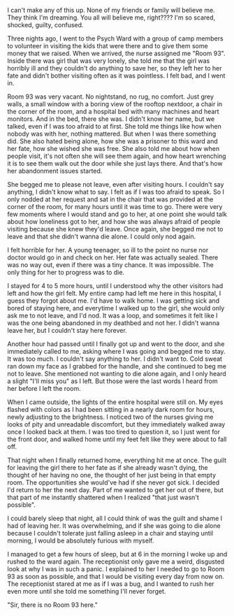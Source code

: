 I can't make any of this up. None of my friends or family will believe me. They think I'm dreaming. You all will believe me, right???? I'm so scared, shocked, guilty, confused.

Three nights ago, I went to the Psych Ward with a group of camp members to volunteer in visiting the kids that were there and to give them some money that we raised. When we arrived, the nurse assigned me "Room 93". Inside there was girl that was very lonely, she told me that the girl was horribly ill and they couldn't do anything to save her, so they left her to her fate and didn't bother visiting often as it was pointless. I felt bad, and I went in.

Room 93 was very vacant. No nightstand, no rug, no comfort. Just grey walls, a small window with a boring view of the rooftop nextdoor, a chair in the corner of the room, and a hospital bed with many machines and heart monitors. And in the bed, there she was. I didn't know her name, but we talked, even if I was too afraid to at first. She told me things like how when nobody was with her, nothing mattered. But when I was there something did. She also hated being alone, how she was a prisoner to this ward and her fate, how she wished she was free. She also told me about how when people visit, it's not often she will see them again, and how heart wrenching it is to see them walk out the door while she just lays there. And that's how her abandonment issues started.

She begged me to please not leave, even after visiting hours. I couldn't say anything, I didn't know what to say. I felt as if I was too afraid to speak. So I only nodded at her request and sat in the chair that was provided at the corner of the room, for many hours until it was time to go. There were very few moments where I would stand and go to her, at one point she would talk about how loneliness got to her, and how she was always afraid of people visiting because she knew they'd leave. Once again, she begged me not to leave and that she didn't wanna die alone. I could only nod again.
 
I felt horrible for her. A young teenager, so ill to the point no nurse nor doctor would go in and check on her. Her fate was actually sealed. There was no way out, even if there was a tiny chance. It was impossible. The only thing for her to progress was to die.

I stayed for 4 to 5 more hours, until I understood why the other visitors had left and how the girl felt. My entire camp had left me here in this hospital, I guess they forgot about me. I'd have to walk home. I was getting sick and bored of staying here, and everytime I walked up to the girl, she would only ask me to not leave, and I'd nod. It was a loop, and sometimes it felt like I was the one being abandoned in my deathbed and not her. I didn't wanna leave her, but I couldn't stay here forever.

Another hour had passed until I finally got up and went to the door, and she immediately called to me, asking where I was going and begged me to stay. It was too much. I couldn't say anything to her. I didn't want to. Cold sweat ran down my face as I grabbed for the handle, and she continued to beg me not to leave. She mentioned not wanting to die alone again, and I only heard a slight "I'll miss you" as I left. But those were the last words I heard from her before I left the room.

When I came outside, the lights of the entire hospital were still on. My eyes flashed with colors as I had been sitting in a nearly dark room for hours, newly adjusting to the brightness. I noticed two of the nurses giving me looks of pity and unreadable discomfort, but they immediately walked away once I looked back at them. I was too tired to question it, so I just went for the front door, and walked home until my feet felt like they were about to fall off.

That night when I finally returned home, everything hit me at once. The guilt for leaving the girl there to her fate as if she already wasn't dying, the thought of her having no one, the thought of her just being in that empty room. The opportunities she would've had if she never got sick. I decided I'd return to her the next day. Part of me wanted to get her out of there, but that part of me instantly shattered when I realized "that just wasn't possible".

I could barely sleep that night, all I could think of was the guilt and shame I had of leaving her. It was overwhelming, and if she was going to die alone because I couldn't tolerate just falling asleep in a chair and staying until morning, I would be absolutely furious with myself.

I managed to get a few hours of sleep, but at 6 in the morning I woke up and rushed to the ward again. The receptionist only gave me a weird, disgusted look at why I was in such a panic. I explained to her I needed to go to Room 93 as soon as possible, and that I would be visiting every day from now on. The receptionist stared at me as if I was a bug, and I wanted to rush her even more until she told me something I'll never forget.

"Sir, there is no Room 93 here."